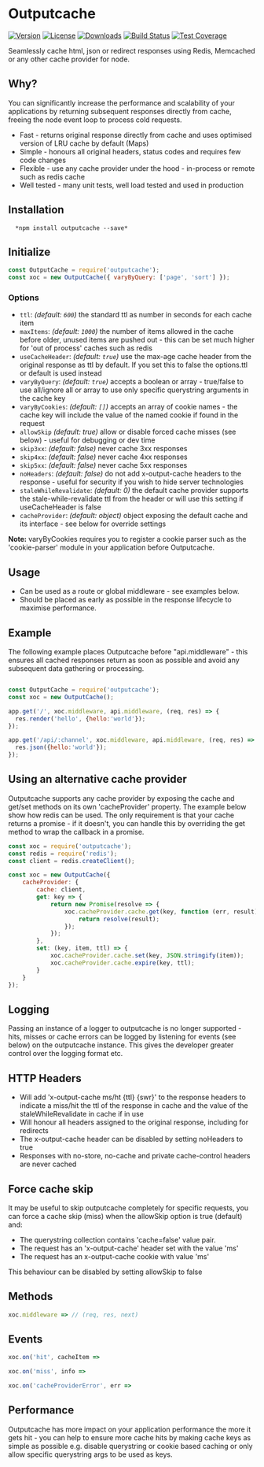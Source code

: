 # Outputcache

[![Version](https://img.shields.io/npm/v/outputcache.svg)](https://www.npmjs.com/package/outputcache)
[![License](https://img.shields.io/npm/l/outputcache.svg)](https://www.npmjs.com/package/outputcache)
[![Downloads](https://img.shields.io/npm/dt/outputcache.svg)](https://www.npmjs.com/package/outputcache)
[![Build Status](https://travis-ci.org/mpfdavis/outputcache.svg?branch=master)](https://travis-ci.org/mpfdavis/outputcache)
[![Test Coverage](https://coveralls.io/repos/mpfdavis/outputcache/badge.svg?branch=master&service=github)](https://coveralls.io/github/mpfdavis/outputcache?branch=master)

Seamlessly cache html, json or redirect responses using Redis, Memcached or any other cache provider for node.

## Why?
 
You can significantly increase the performance and scalability of your applications by returning subsequent responses directly from cache, freeing the node event loop to process cold requests.

- Fast - returns original response directly from cache and uses optimised version of LRU cache by default (Maps)
- Simple - honours all original headers, status codes and requires few code changes
- Flexible - use any cache provider under the hood - in-process or remote such as redis cache
- Well tested - many unit tests, well load tested and used in production

## Installation
```
  *npm install outputcache --save*
```

## Initialize

```javascript
const OutputCache = require('outputcache');
const xoc = new OutputCache({ varyByQuery: ['page', 'sort'] });
```

### Options

- `ttl`: *(default: `600`)* the standard ttl as number in seconds for each cache item  
- `maxItems`: *(default: `1000`)* the number of items allowed in the cache before older, unused items are pushed out - this can be set much higher for 'out of process' caches such as redis
- `useCacheHeader`: *(default: `true`)* use the max-age cache header from the original response as ttl by default. If you set this to false the options.ttl or default is used instead
- `varyByQuery`: *(default: `true`)* accepts a boolean or array - true/false to use all/ignore all or array to use only specific querystring arguments in the cache key
- `varyByCookies`: *(default: `[]`)* accepts an array of cookie names - the cache key will include the value of the named cookie if found in the request
- `allowSkip` *(default: true)*  allow or disable forced cache misses (see below) - useful for debugging or dev time
- `skip3xx`: *(default: false)* never cache 3xx responses
- `skip4xx`: *(default: false)* never cache 4xx responses
- `skip5xx`: *(default: false)* never cache 5xx responses
- `noHeaders`: *(default: false)* do not add x-output-cache headers to the response - useful for security if you wish to hide server technologies
- `staleWhileRevalidate`: *(default: 0)* the default cache provider supports the stale-while-revalidate ttl from the header or will use this setting if useCacheHeader is false
- `cacheProvider`: *(default: object)* object exposing the default cache and its interface - see below for override settings

**Note:** varyByCookies requires you to register a cookie parser such as the 'cookie-parser' module in your application before Outputcache.

## Usage

- Can be used as a route or global middleware - see examples below. 
- Should be placed as early as possible in the response lifecycle to maximise performance.

## Example

The following example places Outputcache before "api.middleware" - this ensures all cached responses return as soon as possible and avoid any subsequent data gathering or processing.

```javascript

const OutputCache = require('outputcache');
const xoc = new OutputCache();

app.get('/', xoc.middleware, api.middleware, (req, res) => {  
  res.render('hello', {hello:'world'});
});

app.get('/api/:channel', xoc.middleware, api.middleware, (req, res) => {    
  res.json({hello:'world'});
});

```

## Using an alternative cache provider

Outputcache supports any cache provider by exposing the cache and get/set methods on its own 'cacheProvider' property. The example below show how redis can be used. 
The only requirement is that your cache returns a promise - if it doesn't, you can handle this by overriding the get method to wrap the callback in a promise.

```javascript
const xoc = require('outputcache');
const redis = require('redis');
const client = redis.createClient();

const xoc = new OutputCache({
    cacheProvider: {
        cache: client,
        get: key => {
            return new Promise(resolve => {
                xoc.cacheProvider.cache.get(key, function (err, result) {
                    return resolve(result);
                });
            });
        },
        set: (key, item, ttl) => {
            xoc.cacheProvider.cache.set(key, JSON.stringify(item));
            xoc.cacheProvider.cache.expire(key, ttl);
        }
    }
});

```

## Logging

Passing an instance of a logger to outputcache is no longer supported - hits, misses or cache errors can be logged by listening for events (see below) on the outputcache instance. This gives the developer greater control over the logging format etc.

## HTTP Headers

- Will add 'x-output-cache ms/ht {ttl} {swr}' to the response headers to indicate a miss/hit the ttl of the response in cache and the value of the staleWhileRevalidate in cache if in use
- Will honour all headers assigned to the original response, including for redirects
- The x-output-cache header can be disabled by setting noHeaders to true
- Responses with no-store, no-cache and private cache-control headers are never cached

## Force cache skip

It may be useful to skip outputcache completely for specific requests, you can force a cache skip (miss) when the allowSkip option is true (default) and:

- The querystring collection contains 'cache=false' value pair.
- The request has an 'x-output-cache' header set with the value 'ms'
- The request has an x-output-cache cookie with value 'ms'

This behaviour can be disabled by setting allowSkip to false

## Methods

```javascript
xoc.middleware => // (req, res, next)
```

## Events

```javascript
xoc.on('hit', cacheItem => 

xoc.on('miss', info => 

xoc.on('cacheProviderError', err => 
```

## Performance

Outputcache has more impact on your application performance the more it gets hit - you can help to ensure more cache hits by making cache keys as simple as possible e.g. disable querystring or cookie based caching or only allow specific querystring args to be used as keys.
